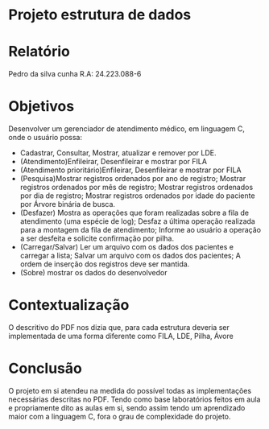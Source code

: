 # Projeto estrutura de dados
# Relatório

Pedro da silva cunha 
R.A: 24.223.088-6

# Objetivos
Desenvolver um gerenciador de atendimento médico, em linguagem C, onde o usuário possa:

- Cadastrar, Consultar, Mostrar, atualizar e remover por LDE.
- (Atendimento)Enfileirar, Desenfileirar e mostrar por FILA
- (Atendimento prioritário)Enfileirar, Desenfileirar e mostrar por FILA
- (Pesquisa)Mostrar registros ordenados por ano de registro; Mostrar registros ordenados por mês de registro; Mostrar registros ordenados por dia de registro; Mostrar registros ordenados por idade do paciente por Árvore binária de busca.
- (Desfazer) Mostra as operações que foram realizadas sobre a fila de atendimento (uma
 espécie de log); Desfaz a última operação realizada para a montagem da fila de
 atendimento; Informe ao usuário a operação a ser desfeita e solicite confirmação por pilha.
- (Carregar/Salvar) Ler um arquivo com os dados dos pacientes e carregar a lista; Salvar um arquivo com os dados dos pacientes; A ordem de inserção dos registros deve ser mantida.
- (Sobre) mostrar os dados do desenvolvedor

# Contextualização
O descritivo do PDF nos dizia que, para cada estrutura deveria ser implementada de uma forma diferente como FILA, LDE, Pilha, Ávore 

# Conclusão
O projeto em si atendeu na medida do possível todas as implementações necessárias descritas no PDF. Tendo como base laboratórios feitos em aula e propriamente dito as aulas em si, sendo assim tendo um aprendizado maior com a linguagem C, fora o grau de complexidade do projeto. 
